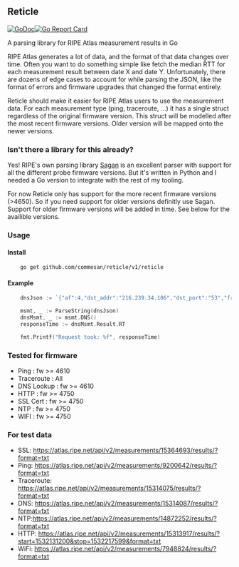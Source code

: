 ## Reticle
[![GoDoc](https://godoc.org/github.com/commesan/reticle?status.svg)](https://godoc.org/github.com/commesan/reticle/v1/reticle)[![Go Report Card](https://goreportcard.com/badge/github.com/commesan/reticle)](https://goreportcard.com/report/github.com/commesan/reticle)

A parsing library for RIPE Atlas measurement results in Go

RIPE Atlas generates a lot of data, and the format of that data changes over time. Often you want to do something simple 
like fetch the median RTT for each measurement result between date X and date Y. Unfortunately, there are dozens of edge 
cases to account for while parsing the JSON, like the format of errors and firmware upgrades that changed the format 
entirely.

Reticle should make it easier for RIPE Atlas users to use the measurement data. For each measurement type 
(ping, traceroute, ...) it has a single struct regardless of the original firmware version. This struct will be modelled
after the most recent firmware versions. Older version will be mapped onto the newer versions. 

### Isn't there a library for this already?
Yes! RIPE's own parsing library [Sagan](https://github.com/RIPE-NCC/ripe.atlas.sagan) is an excellent parser with support 
for all the different probe firmware versions. But it's written in Python and I needed a Go version to integrate with the
rest of my tooling. 

For now Reticle only has support for the more recent firmware versions (>4650). So if you need support for older versions
definitly use Sagan. Support for older firmware versions will be added in time. See below for the availible versions.    

### Usage

#### Install 
```
    go get github.com/commesan/reticle/v1/reticle
```

#### Example
```go
    dnsJson := `{"af":4,"dst_addr":"216.239.34.106","dst_port":"53","from":"195.130.61.208","fw":4910,"group_id":15314087,"lts":243,"msm_id":15314087,"msm_name":"Tdig","prb_id":6366,"proto":"UDP","result":{"ANCOUNT":1,"ARCOUNT":0,"ID":19295,"NSCOUNT":0,"QDCOUNT":1,"abuf":"S1+EAAABAAEAAAAACDBES1A0YzVZBHRlc3QGZ2NwZG5zA25ldAAAAQABwAwAAQABAAAOEAAEaxbr9Q==","rt":34.738,"size":58},"src_addr":"195.130.61.208","stored_timestamp":1532169612,"timestamp":1532169601,"type":"dns"}`

    msmt, _ := ParseString(dnsJson)
    dnsMsmt, _ := msmt.DNS()
    responseTime := dnsMsmt.Result.RT

    fmt.Printf("Request took: %f", responseTime)
```

### Tested for firmware
  - Ping : fw >= 4610
  - Traceroute : All
  - DNS Lookup : fw >= 4610
  - HTTP : fw >= 4750
  - SSL Cert : fw >= 4750
  - NTP : fw >= 4750
  - WIFI : fw >= 4750


### For test data
- SSL: https://atlas.ripe.net/api/v2/measurements/15364693/results/?format=txt
- Ping: https://atlas.ripe.net/api/v2/measurements/9200642/results/?format=txt
- Traceroute: https://atlas.ripe.net/api/v2/measurements/15314075/results/?format=txt
- DNS: https://atlas.ripe.net/api/v2/measurements/15314087/results/?format=txt
- NTP:https://atlas.ripe.net/api/v2/measurements/14872252/results/?format=txt
- HTTP: https://atlas.ripe.net/api/v2/measurements/15313917/results/?start=1532131200&stop=1532217599&format=txt
- WiFi: https://atlas.ripe.net/api/v2/measurements/7948824/results/?format=txt